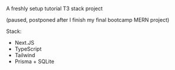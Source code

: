 A freshly setup tutorial T3 stack project

(paused, postponed after I finish my final bootcamp MERN project)


Stack:

  - Next.JS
  - TypeScript
  - Tailwind
  - Prisma + SQLite


